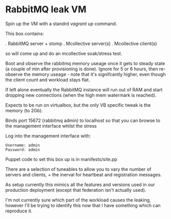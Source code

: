 # RabbitMQ leak VM

Spin up the VM with a standrd _vagrant up_ command.

This box contains:

. RabbitMQ server + stomp
. Mcollective server(s)
. Mcollective client(s)

so will come up and do an mcollective soak/stress test.

Boot and observe the rabbitmq memory useage once it gets to steady state
(a couple of min after provisioning is done). Ignore for 5 or 6 hours,
then re-observe the memory useage - note that it's signifcantly higher,
even though the client count and workload stays flat.

If left alone eventually the RabbitMQ instance will run out of RAM
and start dropping new connections (when the high mem watermark
is reached).

Expects to be run on virtualbox, but the only VB specific tweak
is the memory (to 2Gb).

Binds port 15672 (rabbitmq admin) to localhost so that you can
browse to the management interface whilst the stress 

Log into the management interface with:

    Username: admin
    Password: admin

Puppet code to set this box up is in manifests/site.pp

There are a selection of tuneables to allow you to vary the number of
servers and clients, + the inerval for heartbeat and registration
messages.

As setup currently this mimics all the features and versions used
in our production deployment (except that federation isn't actually used).

I'm not currently sure which part of the workload causes the leaking,
however I'll be trying to identify this now that I have something which
can reproduce it.

